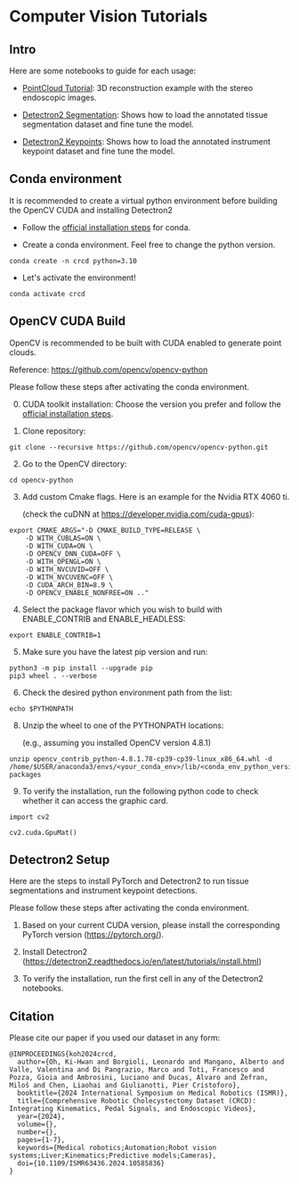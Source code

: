 # Computer Vision Tutorials

## Intro

Here are some notebooks to guide for each usage:

- [PointCloud Tutorial](cv/crcd_pcl.ipynb): 3D reconstruction example with the stereo endoscopic images.

- [Detectron2 Segmentation](cv/crcd_detectron2_segmentation.ipynb): Shows how to load the annotated tissue segmentation dataset and fine tune the model.

- [Detectron2 Keypoints](cv/crcd_detectron2_keypoints.ipynb): Shows how to load the annotated instrument keypoint dataset and fine tune the model.

## Conda environment

It is recommended to create a virtual python environment before building the OpenCV CUDA and installing Detectron2

- Follow the [official installation steps](https://docs.conda.io/projects/conda/en/latest/user-guide/install/linux.html) for conda.

- Create a conda environment. Feel free to change the python version.
```
conda create -n crcd python=3.10
```

- Let's activate the environment!
```
conda activate crcd
```

## OpenCV CUDA Build

OpenCV is recommended to be built with CUDA enabled to generate point clouds.

Reference: https://github.com/opencv/opencv-python

Please follow these steps after activating the conda environment.

0. CUDA toolkit installation:
Choose the version you prefer and follow the [official installation steps](https://developer.nvidia.com/cuda-toolkit-archive).

1. Clone repository:
```
git clone --recursive https://github.com/opencv/opencv-python.git
```

2. Go to the OpenCV directory:
```
cd opencv-python
```

3. Add custom Cmake flags. Here is an example for the Nvidia RTX 4060 ti.
   
   (check the cuDNN at https://developer.nvidia.com/cuda-gpus):
   
```
export CMAKE_ARGS="-D CMAKE_BUILD_TYPE=RELEASE \
	-D WITH_CUBLAS=ON \
	-D WITH_CUDA=ON \
	-D OPENCV_DNN_CUDA=OFF \
	-D WITH_OPENGL=ON \
	-D WITH_NVCUVID=OFF \
	-D WITH_NVCUVENC=OFF \
	-D CUDA_ARCH_BIN=8.9 \
	-D OPENCV_ENABLE_NONFREE=ON .."
```

4. Select the package flavor which you wish to build with ENABLE_CONTRIB and ENABLE_HEADLESS:
```
export ENABLE_CONTRIB=1
```

5. Make sure you have the latest pip version and run:
```
python3 -m pip install --upgrade pip
pip3 wheel . --verbose
```

6. Check the desired python environment path from the list:
```
echo $PYTHONPATH
```

8. Unzip the wheel to one of the PYTHONPATH locations:

   (e.g., assuming you installed OpenCV version 4.8.1)
```
unzip opencv_contrib_python-4.8.1.78-cp39-cp39-linux_x86_64.whl -d /home/$USER/anaconda3/envs/<your_conda_env>/lib/<conda_env_python_version>/site-packages
```

9. To verify the installation, run the following python code to check whether it can access the graphic card.
```
import cv2

cv2.cuda.GpuMat()
```

## Detectron2 Setup

Here are the steps to install PyTorch and Detectron2 to run tissue segmentations and instrument keypoint detections.

Please follow these steps after activating the conda environment.

1. Based on your current CUDA version, please install the corresponding PyTorch version (https://pytorch.org/).

2. Install Detectron2 (https://detectron2.readthedocs.io/en/latest/tutorials/install.html)

3. To verify the installation, run the first cell in any of the Detectron2 notebooks.


## Citation

Please cite our paper if you used our dataset in any form: 
```
@INPROCEEDINGS{koh2024crcd,
  author={Oh, Ki-Hwan and Borgioli, Leonardo and Mangano, Alberto and Valle, Valentina and Di Pangrazio, Marco and Toti, Francesco and Pozza, Gioia and Ambrosini, Luciano and Ducas, Alvaro and Žefran, Miloš and Chen, Liaohai and Giulianotti, Pier Cristoforo},
  booktitle={2024 International Symposium on Medical Robotics (ISMR)}, 
  title={Comprehensive Robotic Cholecystectomy Dataset (CRCD): Integrating Kinematics, Pedal Signals, and Endoscopic Videos}, 
  year={2024},
  volume={},
  number={},
  pages={1-7},
  keywords={Medical robotics;Automation;Robot vision systems;Liver;Kinematics;Predictive models;Cameras},
  doi={10.1109/ISMR63436.2024.10585836}
}

```

